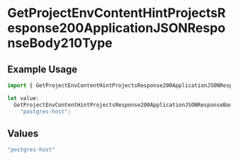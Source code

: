 # GetProjectEnvContentHintProjectsResponse200ApplicationJSONResponseBody210Type

## Example Usage

```typescript
import { GetProjectEnvContentHintProjectsResponse200ApplicationJSONResponseBody210Type } from "@vercel/sdk/models/operations/getprojectenv.js";

let value:
  GetProjectEnvContentHintProjectsResponse200ApplicationJSONResponseBody210Type =
    "postgres-host";
```

## Values

```typescript
"postgres-host"
```